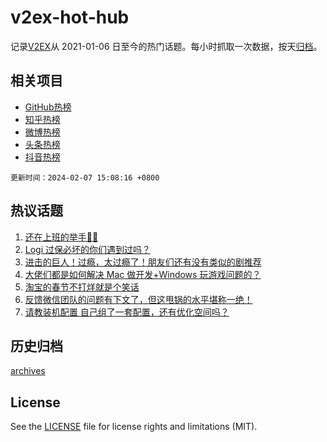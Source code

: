 # v2ex-hot-hub

 记录[V2EX](https://www.v2ex.com/)从 2021-01-06 日至今的热门话题。每小时抓取一次数据，按天[归档](archives)。
 
 ## 相关项目

- [GitHub热榜](https://github.com/lonnyzhang423/github-hot-hub)
- [知乎热榜](https://github.com/lonnyzhang423/zhihu-hot-hub)
- [微博热榜](https://github.com/lonnyzhang423/weibo-hot-hub)
- [头条热榜](https://github.com/lonnyzhang423/toutiao-hot-hub)
- [抖音热榜](https://github.com/lonnyzhang423/douyin-hot-hub)


 `更新时间：2024-02-07 15:08:16 +0800`

## 热议话题

1. [还在上班的举手🙋‍♂️](https://www.v2ex.com/t/1014798)
1. [Logi 过保必坏的你们遇到过吗？](https://www.v2ex.com/t/1014681)
1. [进击的巨人！过瘾，太过瘾了！朋友们还有没有类似的剧推荐](https://www.v2ex.com/t/1014727)
1. [大佬们都是如何解决 Mac 做开发+Windows 玩游戏问题的？](https://www.v2ex.com/t/1014742)
1. [淘宝的春节不打烊就是个笑话](https://www.v2ex.com/t/1014782)
1. [反馈微信团队的问题有下文了，但这甩锅的水平堪称一绝！](https://www.v2ex.com/t/1014806)
1. [请教装机配置 自己组了一套配置，还有优化空间吗？](https://www.v2ex.com/t/1014682)

## 历史归档

[archives](archives)

## License

See the [LICENSE](LICENSE) file for license rights and limitations (MIT).
